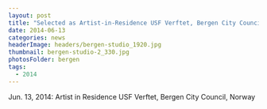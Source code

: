 ```yaml
---
layout: post
title: "Selected as Artist-in-Residence USF Verftet, Bergen City Council, Norway"
date: 2014-06-13
categories: news
headerImage: headers/bergen-studio_1920.jpg
thumbnail: bergen-studio-2_330.jpg
photosFolder: bergen
tags:
  - 2014
---
```


Jun. 13, 2014: Artist in Residence USF Verftet, Bergen City Council, Norway
